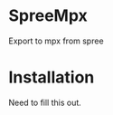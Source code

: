 SpreeMpx
===============

Export to mpx from spree


Installation
============

Need to fill this out.



